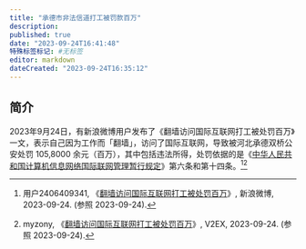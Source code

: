 ```yaml
---
title: "承德市非法信道打工被罚款百万"
description:
published: true
date: "2023-09-24T16:41:48"
特殊标签标记: #无标签
editor: markdown
dateCreated: "2023-09-24T16:35:12"
---
```


## 简介

2023年9月24日，有新浪微博用户发布了《翻墙访问国际互联网打工被处罚百万》一文，表示自己因为工作而「翻墙」，访问了国际互联网，导致被河北承德双桥公安处罚 105,8000 余元（百万），其中包括违法所得，处罚依据的是《[中华人民共和国计算机信息网络国际联网管理暂行规定](/rule/国务院/中华人民共和国计算机信息网络国际联网管理暂行规定.md)》第六条和第十四条。[^3k6e9][^76670]

[^3k6e9]: 用户2406409341, 《[翻墙访问国际互联网打工被处罚百万](https://web.archive.org/web/20230924082352/https://weibo.com/ttarticle/p/show?id=2309404949447133233199)》, 新浪微博, 2023-09-24. (参照 2023-09-24).

[^76670]: myzony, 《[翻墙访问国际互联网打工被处罚百万](https://web.archive.org/web/20230924073411/https://www.v2ex.com/t/976670)》, V2EX, 2023-09-24. (参照 2023-09-24).
